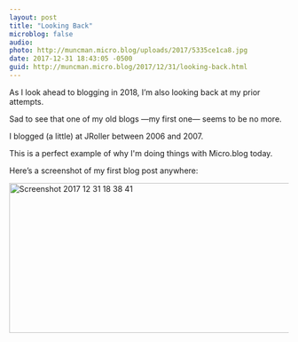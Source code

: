 ```yaml
---
layout: post
title: "Looking Back"
microblog: false
audio: 
photo: http://muncman.micro.blog/uploads/2017/5335ce1ca8.jpg
date: 2017-12-31 18:43:05 -0500
guid: http://muncman.micro.blog/2017/12/31/looking-back.html
---
```

<p>As I look ahead to blogging in 2018, I’m also looking back at my prior attempts.</p>
<p>Sad to see that one of my old blogs —my first one— seems to be no more.</p>
<p>I blogged (a little) at JRoller between 2006 and 2007.</p>
<p>This is a perfect example of why I'm doing things with Micro.blog today.</p>
<p>Here’s a screenshot of my first blog post anywhere: </p>
<p><img title="Screenshot 2017-12-31 18.38.41.png" src="http://muncman.micro.blog/uploads/2017/5335ce1ca8.jpg" alt="Screenshot 2017 12 31 18 38 41" width="599" height="270" border="0" /></p>
